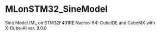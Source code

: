 # MLonSTM32_SineModel
Sine Model (ML on STM32F401RE Nucleo-64) CubeIDE and CubeMX with X-Cube-AI ver. 9.0.0
